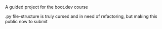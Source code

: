 A guided project for the boot.dev course

.py file-structure is truly cursed and in need of refactoring, but making this public now to submit
